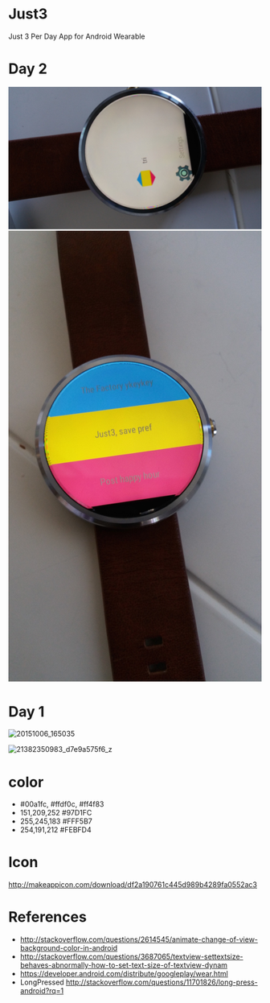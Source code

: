 # Just3
Just 3 Per Day App for Android Wearable

# Day 2
![icon](https://raw.githubusercontent.com/tonytamsf/Just3/81c1f9569b0cc20eea0382879d6e66e6de337d86/CHANGELOG/images/20151012_164832.jpg)
![tri band](https://raw.githubusercontent.com/tonytamsf/Just3/2bb74a3989209cd3e193e902aaa08ec08f74a1f2/CHANGELOG/images/20151012_160037.jpg)

# Day 1
![20151006_165035](https://cloud.githubusercontent.com/assets/149837/10325954/ac0ed130-6c4a-11e5-913f-d9443f39094e.jpg)

![21382350983_d7e9a575f6_z](https://cloud.githubusercontent.com/assets/149837/10323202/4e850642-6c36-11e5-86da-0857d212bc15.jpg)

# color
- #00a1fc, #ffdf0c, #ff4f83
- 151,209,252 #97D1FC
- 255,245,183 #FFF5B7
- 254,191,212 #FEBFD4

# Icon
http://makeappicon.com/download/df2a190761c445d989b4289fa0552ac3

# References
- http://stackoverflow.com/questions/2614545/animate-change-of-view-background-color-in-android
- http://stackoverflow.com/questions/3687065/textview-settextsize-behaves-abnormally-how-to-set-text-size-of-textview-dynam
- https://developer.android.com/distribute/googleplay/wear.html
- LongPressed http://stackoverflow.com/questions/11701826/long-press-android?rq=1
